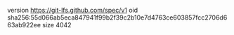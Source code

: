 version https://git-lfs.github.com/spec/v1
oid sha256:55d066ab5eca847941f99b2f39c2b10e7d4763ce603857fcc2706d663ab922ee
size 4042
